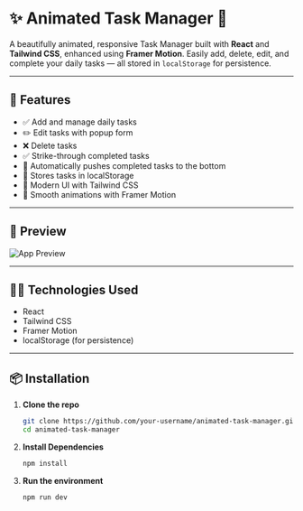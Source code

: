 # ✨ Animated Task Manager 📝

A beautifully animated, responsive Task Manager built with **React** and **Tailwind CSS**, enhanced using **Framer Motion**. Easily add, delete, edit, and complete your daily tasks — all stored in `localStorage` for persistence.

---

## 🚀 Features

- ✅ Add and manage daily tasks
- ✏️ Edit tasks with popup form
- ❌ Delete tasks
- ✅ Strike-through completed tasks
- 🔁 Automatically pushes completed tasks to the bottom
- 💾 Stores tasks in localStorage
- 🎨 Modern UI with Tailwind CSS
- 🎥 Smooth animations with Framer Motion

---

## 📸 Preview

![App Preview](./screenshot.png) <!-- Add your screenshot here -->

---

## 🧑‍💻 Technologies Used

- React
- Tailwind CSS
- Framer Motion
- localStorage (for persistence)

---

## 📦 Installation

1. **Clone the repo**
   ```bash
   git clone https://github.com/your-username/animated-task-manager.git
   cd animated-task-manager
2. **Install Dependencies**
   ```bash
   npm install
3. **Run the environment**
   ```bash
   npm run dev
